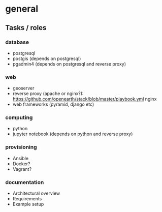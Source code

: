 # general

## Tasks / roles

### database
- postgresql
- postgis (depends on postgresql)
- pgadmin4 (depends on postgresql and reverse proxy)

### web
- geoserver
- reverse proxy (apache or nginx?): https://github.com/openearth/stack/blob/master/playbook.yml nginx
- web frameworks (pyramid, django etc)

### computing
- python
- jupyter notebook (depends on python and reverse proxy)

### provisioning
- Ansible
- Docker?
- Vagrant?

### documentation
- Architectural overview
- Requirements
- Example setup
